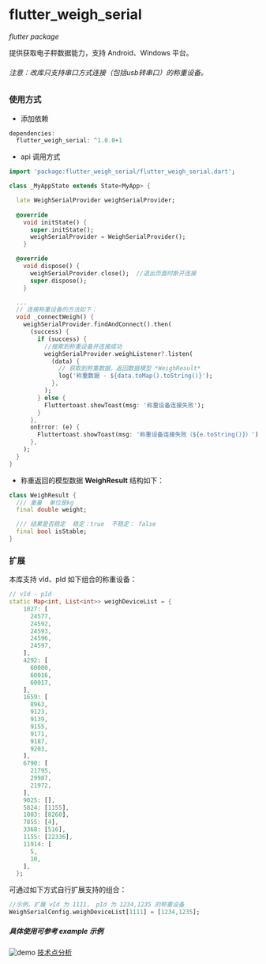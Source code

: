 # flutter_weigh_serial
*flutter package*

提供获取电子秤数据能力，支持 Android、Windows 平台。

###### 注意：改库只支持串口方式连接（包括usb转串口）的称重设备。

### 使用方式

+ 添加依赖
```dart
dependencies:
  flutter_weigh_serial: ^1.0.0+1
```
+ api 调用方式
```dart
import 'package:flutter_weigh_serial/flutter_weigh_serial.dart';

class _MyAppState extends State<MyApp> {

  late WeighSerialProvider weighSerialProvider;
  
  @override
    void initState() {
      super.initState();
      weighSerialProvider = WeighSerialProvider();
    }

  @override
    void dispose() {
      weighSerialProvider.close();  //退出页面时断开连接
      super.dispose();
    }

  ...
  // 连接称重设备的方法如下：
  void _connectWeigh() {
    weighSerialProvider.findAndConnect().then(
      (success) {
        if (success) {
          //搜索到称重设备并连接成功
          weighSerialProvider.weighListener?.listen(
            (data) {
              // 获取到称重数据，返回数据模型 *WeighResult*
              log('称重数据 - ${data.toMap().toString()}');
            },
          );
        } else {
          Fluttertoast.showToast(msg: '称重设备连接失败');
        }
      },
      onError: (e) {
        Fluttertoast.showToast(msg: '称重设备连接失败（${e.toString()}）');
      },
    );
  }
}
```
+ 称重返回的模型数据 **WeighResult** 结构如下：
```dart
class WeighResult {
  /// 重量  单位是kg
  final double weight;

  /// 结果是否稳定  稳定：true  不稳定： false
  final bool isStable;
}
```
### 扩展
本库支持 vId、pId 如下组合的称重设备：
```dart
// vId - pId
static Map<int, List<int>> weighDeviceList = {
    1027: [
      24577,
      24592,
      24593,
      24596,
      24597,
    ],
    4292: [
      60000,
      60016,
      60017,
    ],
    1659: [
      8963,
      9123,
      9139,
      9155,
      9171,
      9187,
      9203,
    ],
    6790: [
      21795,
      29987,
      21972,
    ],
    9025: [],
    5824: [1155],
    1003: [8260],
    7855: [4],
    3368: [516],
    1155: [22336],
    11914: [
      5,
      10,
    ],
  };
```
可通过如下方式自行扩展支持的组合：
```dart
//示例，扩展 vId 为 1111， pId 为 1234,1235 的称重设备
WeighSerialConfig.weighDeviceList[1111] = [1234,1235];
```
##### 具体使用可参考 example 示例
![demo](https://p6-juejin.byteimg.com/tos-cn-i-k3u1fbpfcp/f47c1dfc98cf424fa39fc92122c25528~tplv-k3u1fbpfcp-jj-mark:3024:0:0:0:q75.awebp#?w=1000&h=562&s=6914676&e=gif&f=76&b=f6f6f6)
[技术点分析](https://juejin.cn/post/7275280984290852923)
